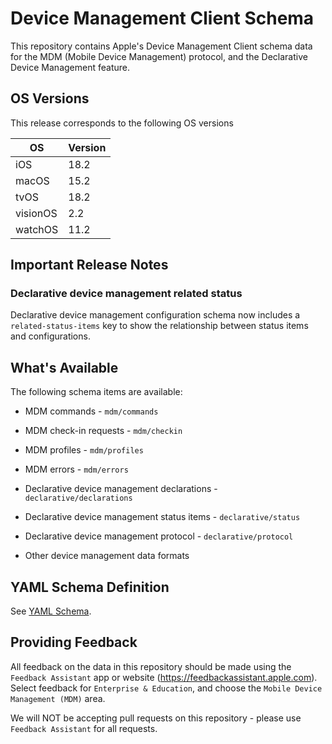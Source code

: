 # Device Management Client Schema

This repository contains Apple's Device Management Client schema data for the MDM (Mobile Device Management) protocol, and the Declarative Device Management feature.

## OS Versions

This release corresponds to the following OS versions

| OS       | Version |
|----------|---------|
| iOS      | 18.2    |
| macOS    | 15.2    |
| tvOS     | 18.2    |
| visionOS |  2.2    |
| watchOS  | 11.2    |

## Important Release Notes

### Declarative device management related status

Declarative device management configuration schema now includes a `related-status-items` key to show the relationship between status items and configurations.

## What's Available

The following schema items are available:

* MDM commands - `mdm/commands`
* MDM check-in requests - `mdm/checkin`
* MDM profiles - `mdm/profiles`
* MDM errors - `mdm/errors`

* Declarative device management declarations - `declarative/declarations`
* Declarative device management status items - `declarative/status`
* Declarative device management protocol - `declarative/protocol`

* Other device management data formats

## YAML Schema Definition

See [YAML Schema](docs/schema.md).

## Providing Feedback

All feedback on the data in this repository should be made using the `Feedback Assistant` app or website (https://feedbackassistant.apple.com). Select feedback for `Enterprise & Education`, and choose the `Mobile Device Management (MDM)` area.

We will NOT be accepting pull requests on this repository - please use `Feedback Assistant` for all requests.
